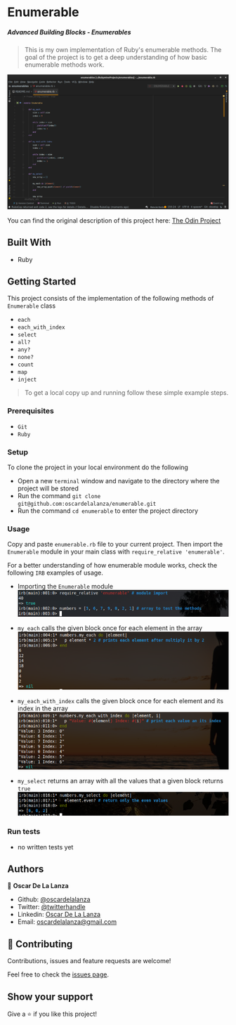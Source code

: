 # Enumerable

##### Advanced Building Blocks - Enumerables

> This is my own implementation of Ruby's enumerable methods. The goal of the project is to get a deep understanding of how basic enumerable methods work.


![screenshot](screenshots/enum.png)

You can find the original description of this project here: 
[The Odin Project](https://www.theodinproject.com/courses/ruby-programming/lessons/advanced-building-blocks)

## Built With

- Ruby

## Getting Started

This project consists of the implementation of the following methods of `Enumerable` class
- `each`
- `each_with_index`
- `select`
- `all?`
- `any?`
- `none?`
- `count`
- `map`
- `inject`

> To get a local copy up and running follow these simple example steps.
 
### Prerequisites

- `Git`
- `Ruby`

### Setup

To clone the project in your local environment do the following

- Open a new `terminal` window and navigate to the directory where the project will be stored
- Run the command `git clone git@github.com:oscardelalanza/enumerable.git`
- Run the command `cd enumerable` to enter the project directory

### Usage

Copy and paste `enumerable.rb` file to your current project. Then import the `Enumerable` module in your main class with 
`require_relative 'enumerable'`.

For a better understanding of how enumerable module works, check the following `IRB` examples of usage.

- Importing the `Enumerable` module
![import](screenshots/import.png)

- `my_each` calls the given block once for each element in the array
![my_each](screenshots/my_each.png)

- `my_each_with_index` calls the given block once for each element and its index in the array
![my_each_index](screenshots/my-each-index.png)  

- `my_select` returns an array with all the values that a given block returns `true`
![my_select](screenshots/my-select.png)


### Run tests

- no written tests yet

## Authors

👤 **Oscar De La Lanza**

- Github: [@oscardelalanza](https://github.com/oscardelalanza)
- Twitter: [@twitterhandle](https://twitter.com/oscardelalanza)
- Linkedin: [Oscar De La Lanza](https://linkedin.com/in/oscardelalanza/)
- Email: oscardelalanza@gmail.com

## 🤝 Contributing

Contributions, issues and feature requests are welcome!

Feel free to check the [issues page](issues/).

## Show your support

Give a ⭐️ if you like this project!

